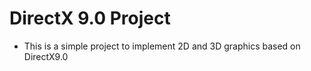 # DirectX 9.0 Project

* This is a simple project to implement 2D and 3D graphics based on DirectX9.0 